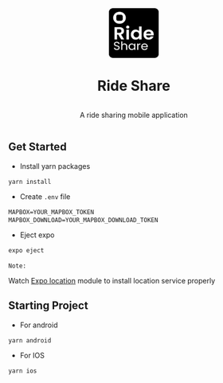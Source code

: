 <div align="center" style="display: flex; flex-direction: column; justify-content: center;align-items: center">
    <img height="100" width="100" src="https://github.com/khan-asfi-reza/ride-share/blob/master/assets/logo.png" alt="Ride Share">
    <h1>
        Ride Share
    </h1>
    <p>A ride sharing mobile application</p>
</div>

## Get Started

- Install yarn packages
```shell
yarn install
```

- Create `.env` file

```dotenv
MAPBOX=YOUR_MAPBOX_TOKEN
MAPBOX_DOWNLOAD=YOUR_MAPBOX_DOWNLOAD_TOKEN
```

- Eject expo

```shell
expo eject
```

`Note:`

Watch 
[Expo location](https://docs.expo.dev/versions/latest/sdk/location/#configuration) module to install location service properly
## Starting Project

- For android
```shell
yarn android
```

- For IOS
```shell
yarn ios
```